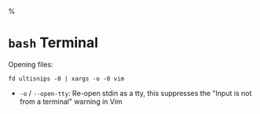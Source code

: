 %

# `bash` Terminal

Opening files:

    fd ultisnips -0 | xargs -o -0 vim

- `-o` / `--open-tty`: Re-open stdin as a tty, this suppresses the "Input is not from a terminal" warning in Vim
